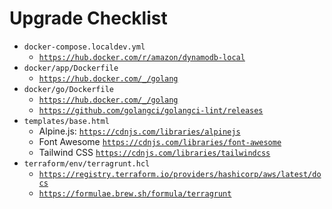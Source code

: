 # Upgrade Checklist

- `docker-compose.localdev.yml`
  - [`https://hub.docker.com/r/amazon/dynamodb-local`](https://hub.docker.com/r/amazon/dynamodb-local)
- `docker/app/Dockerfile`
  - [`https://hub.docker.com/_/golang`](https://hub.docker.com/_/golang)
- `docker/go/Dockerfile`
  - [`https://hub.docker.com/_/golang`](https://hub.docker.com/_/golang)
  - [`https://github.com/golangci/golangci-lint/releases`](https://github.com/golangci/golangci-lint/releases)
- `templates/base.html`
  - Alpine.js: [`https://cdnjs.com/libraries/alpinejs`](https://cdnjs.com/libraries/alpinejs)
  - Font Awesome [`https://cdnjs.com/libraries/font-awesome`](https://cdnjs.com/libraries/font-awesome)
  - Tailwind CSS [`https://cdnjs.com/libraries/tailwindcss`](https://cdnjs.com/libraries/tailwindcss)
- `terraform/env/terragrunt.hcl`
  - [`https://registry.terraform.io/providers/hashicorp/aws/latest/docs`](https://registry.terraform.io/providers/hashicorp/aws/latest/docs)
  - [`https://formulae.brew.sh/formula/terragrunt`](https://formulae.brew.sh/formula/terragrunt)
